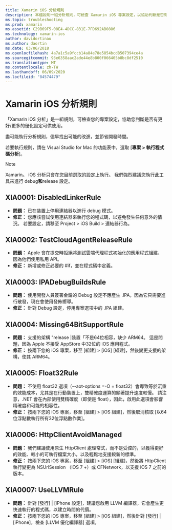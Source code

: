 ```yaml
---
title: Xamarin iOS 分析規則
description: 本檔說明一組分析規則，可檢查 Xamarin iOS 專案設定，以協助判斷是否有更多/更好的優化設定。
ms.topic: troubleshooting
ms.prod: xamarin
ms.assetid: C29B69F5-08E4-4DCC-831E-7FD692AB0886
ms.technology: xamarin-ios
author: davidortinau
ms.author: daortin
ms.date: 03/06/2018
ms.openlocfilehash: 4a7a1c5a9fccb14a84e78e5854bcd8507394ce4a
ms.sourcegitcommit: 93e6358aac2ade44e8b800f066405b8bc8df2510
ms.translationtype: MT
ms.contentlocale: zh-TW
ms.lasthandoff: 06/09/2020
ms.locfileid: "84574479"
---
```

# <a name="xamarinios-analysis-rules"></a>Xamarin iOS 分析規則

「Xamarin iOS 分析」是一組規則，可檢查您的專案設定，協助您判斷是否有更好/更多的優化設定可供使用。

盡可能執行分析規則，儘早找出可能的改進，並節省開發時間。

若要執行規則，請在 Visual Studio for Mac 的功能表中，選取 [**專案 > 執行程式碼分析**]。

> [!NOTE]
> Xamarin。 iOS 分析只會在您目前選取的設定上執行。 我們強烈建議您執行此工具來進行 debug**和**release 設定。

<a name="XIA0001"></a>

## <a name="xia0001-disabledlinkerrule"></a>XIA0001: DisabledLinkerRule

- **問題：** 已在裝置上停用連結器以進行 debug 模式。
- **修正：** 您應該嘗試使用連結器來執行您的程式碼，以避免發生任何意外的情況。
若要設定，請移至 Project > iOS Build > 連結器行為。

<a name="XIA0002"></a>

## <a name="xia0002-testcloudagentreleaserule"></a>XIA0002: TestCloudAgentReleaseRule

- **問題：** Apple 會在提交時拒絕將測試雲端代理程式初始化的應用程式組建，因為他們使用私用 API。
- **修正：** 新增或修正必要的 #if，並在程式碼中定義。

<a name="XIA0003"></a>

## <a name="xia0003-ipadebugbuildsrule"></a>XIA0003: IPADebugBuildsRule

- **問題：** 使用開發人員簽署金鑰的 Debug 設定不應產生 .IPA，因為它只需要進行散發，現在會使用發佈嚮導。
- **修正：** 針對 Debug 設定，停用專案選項中的 .IPA 組建。

<a name="XIA0004"></a>

## <a name="xia0004-missing64bitsupportrule"></a>XIA0004: Missing64BitSupportRule

- **問題：** 支援的架構 "release |裝置「不是64位相容，缺少 ARM64。 這是問題，因為 Apple 不接受 AppStore 中32位的 iOS 應用程式。
- **修正：** 按兩下您的 iOS 專案，移至 [組建] > [iOS] [組建]，然後變更支援的架構，使其 ARM64。

<a name="XIA0005"></a>

## <a name="xia0005-float32rule"></a>XIA0005: Float32Rule

- **問題：** 不使用 float32 選項（--aot-options =-O = float32）會導致等於沉重的效能成本，尤其是在行動裝置上，雙精確度運算的顯著提升速度較慢。 請注意，.NET 會在內部使用雙精確度（即使是 float），因此，啟用此選項會影響精確度和可能的相容性。
- **修正：** 按兩下您的 iOS 專案，移至 [組建] > [iOS 組建]，然後取消核取 [以64位浮點數執行所有32位浮點數作業]。

<a name="XIA0006"></a>

## <a name="xia0006-httpclientavoidmanaged"></a>XIA0006: HttpClientAvoidManaged

- **問題：** 我們建議使用原生 HttpClient 處理常式，而不是受控的，以獲得更好的效能、較小的可執行檔案大小，以及輕鬆地支援較新的標準。
- **修正：** 按兩下您的 iOS 專案，移至 [組建] > [iOS] [組建]，然後將 HttpClient 執行變更為 NSUrlSession （iOS 7 +）或 CFNetwork，以支援 iOS 7 之前的版本。

<a name="XIA0007"></a>

## <a name="xia0007-usellvmrule"></a>XIA0007: UseLLVMRule

- **問題：** 針對 [發行] | [iPhone 設定]，建議您啟用 LLVM 編譯器，它會產生更快速執行的程式碼，以建立時間的代價。
- **修正：** 按兩下您的 iOS 專案，移至 [組建] > [iOS 組建]，然後針對 [發行] | [iPhone]，檢查 [LLVM 優化編譯器] 選項。
